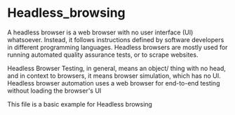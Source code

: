 # Headless_browsing
A headless browser is a web browser with no user interface (UI) whatsoever. Instead, it follows instructions defined by software developers in different programming languages. Headless browsers are mostly used for running automated quality assurance tests, or to scrape websites.

Headless Browser Testing, in general, means an object/ thing with no head, and in context to browsers, it means browser simulation, which has no UI. Headless browser automation uses a web browser for end-to-end testing without loading the browser's UI

This file is a basic example for Headless browsing
